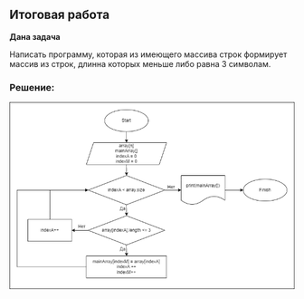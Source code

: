 ## Итоговая работа
**Дана задача**

Написать программу, которая из имеющего массива строк формирует массив из строк, длинна которых меньше либо равна 3 символам. 

### Решение: 
![Решение](schema.png)
